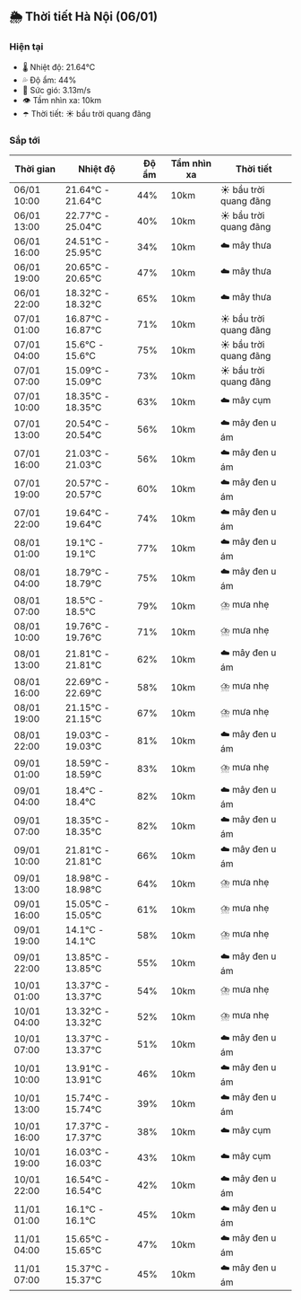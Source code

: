 ## 🌦️ Thời tiết Hà Nội (06/01)

### Hiện tại

- 🌡️ Nhiệt độ: 21.64℃
- 💦 Độ ẩm: 44%
- 💨 Sức gió: 3.13m/s
- 👁️ Tầm nhìn xa: 10km
- ☂️ Thời tiết: ☀️ bầu trời quang đãng

### Sắp tới

| Thời gian | Nhiệt độ | Độ ẩm | Tầm nhìn xa | Thời tiết |
| --- | --- | --- | --- | --- |
| 06/01 10:00 | 21.64℃ - 21.64℃ | 44% | 10km | ☀️ bầu trời quang đãng |
| 06/01 13:00 | 22.77℃ - 25.04℃ | 40% | 10km | ☀️ bầu trời quang đãng |
| 06/01 16:00 | 24.51℃ - 25.95℃ | 34% | 10km | ☁️ mây thưa |
| 06/01 19:00 | 20.65℃ - 20.65℃ | 47% | 10km | ☁️ mây thưa |
| 06/01 22:00 | 18.32℃ - 18.32℃ | 65% | 10km | ☁️ mây thưa |
| 07/01 01:00 | 16.87℃ - 16.87℃ | 71% | 10km | ☀️ bầu trời quang đãng |
| 07/01 04:00 | 15.6℃ - 15.6℃ | 75% | 10km | ☀️ bầu trời quang đãng |
| 07/01 07:00 | 15.09℃ - 15.09℃ | 73% | 10km | ☀️ bầu trời quang đãng |
| 07/01 10:00 | 18.35℃ - 18.35℃ | 63% | 10km | ☁️ mây cụm |
| 07/01 13:00 | 20.54℃ - 20.54℃ | 56% | 10km | ☁️ mây đen u ám |
| 07/01 16:00 | 21.03℃ - 21.03℃ | 56% | 10km | ☁️ mây đen u ám |
| 07/01 19:00 | 20.57℃ - 20.57℃ | 60% | 10km | ☁️ mây đen u ám |
| 07/01 22:00 | 19.64℃ - 19.64℃ | 74% | 10km | ☁️ mây đen u ám |
| 08/01 01:00 | 19.1℃ - 19.1℃ | 77% | 10km | ☁️ mây đen u ám |
| 08/01 04:00 | 18.79℃ - 18.79℃ | 75% | 10km | ☁️ mây đen u ám |
| 08/01 07:00 | 18.5℃ - 18.5℃ | 79% | 10km | ⛈️ mưa nhẹ |
| 08/01 10:00 | 19.76℃ - 19.76℃ | 71% | 10km | ⛈️ mưa nhẹ |
| 08/01 13:00 | 21.81℃ - 21.81℃ | 62% | 10km | ☁️ mây đen u ám |
| 08/01 16:00 | 22.69℃ - 22.69℃ | 58% | 10km | ⛈️ mưa nhẹ |
| 08/01 19:00 | 21.15℃ - 21.15℃ | 67% | 10km | ⛈️ mưa nhẹ |
| 08/01 22:00 | 19.03℃ - 19.03℃ | 81% | 10km | ☁️ mây đen u ám |
| 09/01 01:00 | 18.59℃ - 18.59℃ | 83% | 10km | ⛈️ mưa nhẹ |
| 09/01 04:00 | 18.4℃ - 18.4℃ | 82% | 10km | ☁️ mây đen u ám |
| 09/01 07:00 | 18.35℃ - 18.35℃ | 82% | 10km | ☁️ mây đen u ám |
| 09/01 10:00 | 21.81℃ - 21.81℃ | 66% | 10km | ☁️ mây đen u ám |
| 09/01 13:00 | 18.98℃ - 18.98℃ | 64% | 10km | ⛈️ mưa nhẹ |
| 09/01 16:00 | 15.05℃ - 15.05℃ | 61% | 10km | ⛈️ mưa nhẹ |
| 09/01 19:00 | 14.1℃ - 14.1℃ | 58% | 10km | ⛈️ mưa nhẹ |
| 09/01 22:00 | 13.85℃ - 13.85℃ | 55% | 10km | ☁️ mây đen u ám |
| 10/01 01:00 | 13.37℃ - 13.37℃ | 54% | 10km | ⛈️ mưa nhẹ |
| 10/01 04:00 | 13.32℃ - 13.32℃ | 52% | 10km | ⛈️ mưa nhẹ |
| 10/01 07:00 | 13.37℃ - 13.37℃ | 51% | 10km | ☁️ mây đen u ám |
| 10/01 10:00 | 13.91℃ - 13.91℃ | 46% | 10km | ☁️ mây đen u ám |
| 10/01 13:00 | 15.74℃ - 15.74℃ | 39% | 10km | ☁️ mây đen u ám |
| 10/01 16:00 | 17.37℃ - 17.37℃ | 38% | 10km | ☁️ mây cụm |
| 10/01 19:00 | 16.03℃ - 16.03℃ | 43% | 10km | ☁️ mây cụm |
| 10/01 22:00 | 16.54℃ - 16.54℃ | 42% | 10km | ☁️ mây đen u ám |
| 11/01 01:00 | 16.1℃ - 16.1℃ | 45% | 10km | ☁️ mây đen u ám |
| 11/01 04:00 | 15.65℃ - 15.65℃ | 47% | 10km | ☁️ mây đen u ám |
| 11/01 07:00 | 15.37℃ - 15.37℃ | 45% | 10km | ☁️ mây đen u ám |
